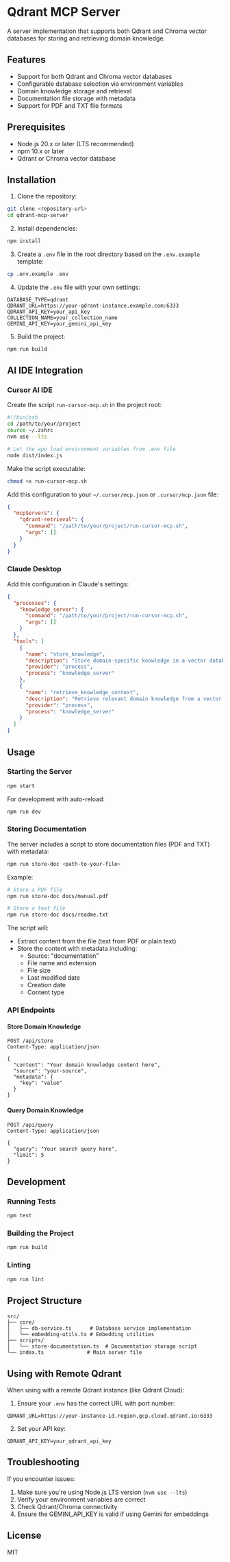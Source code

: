 # Qdrant MCP Server

A server implementation that supports both Qdrant and Chroma vector databases for storing and retrieving domain knowledge.

## Features

- Support for both Qdrant and Chroma vector databases
- Configurable database selection via environment variables
- Domain knowledge storage and retrieval
- Documentation file storage with metadata
- Support for PDF and TXT file formats

## Prerequisites

- Node.js 20.x or later (LTS recommended)
- npm 10.x or later
- Qdrant or Chroma vector database

## Installation

1. Clone the repository:
```bash
git clone <repository-url>
cd qdrant-mcp-server
```

2. Install dependencies:
```bash
npm install
```

3. Create a `.env` file in the root directory based on the `.env.example` template:
```bash
cp .env.example .env
```

4. Update the `.env` file with your own settings:
```env
DATABASE_TYPE=qdrant
QDRANT_URL=https://your-qdrant-instance.example.com:6333
QDRANT_API_KEY=your_api_key
COLLECTION_NAME=your_collection_name
GEMINI_API_KEY=your_gemini_api_key
```

5. Build the project:
```bash
npm run build
```

## AI IDE Integration

### Cursor AI IDE
Create the script `run-cursor-mcp.sh` in the project root:

```bash
#!/bin/zsh
cd /path/to/your/project
source ~/.zshrc
nvm use --lts

# Let the app load environment variables from .env file
node dist/index.js
```

Make the script executable:
```bash
chmod +x run-cursor-mcp.sh
```

Add this configuration to your `~/.cursor/mcp.json` or `.cursor/mcp.json` file:
```json
{
  "mcpServers": {
    "qdrant-retrieval": {
      "command": "/path/to/your/project/run-cursor-mcp.sh",
      "args": []
    }
  }
}
```

### Claude Desktop
Add this configuration in Claude's settings:
```json
{
  "processes": {
    "knowledge_server": {
      "command": "/path/to/your/project/run-cursor-mcp.sh",
      "args": []
    }
  },
  "tools": [
    {
      "name": "store_knowledge",
      "description": "Store domain-specific knowledge in a vector database",
      "provider": "process",
      "process": "knowledge_server"
    },
    {
      "name": "retrieve_knowledge_context",
      "description": "Retrieve relevant domain knowledge from a vector database",
      "provider": "process",
      "process": "knowledge_server"
    }
  ]
}
```

## Usage

### Starting the Server

```bash
npm start
```

For development with auto-reload:
```bash
npm run dev
```

### Storing Documentation

The server includes a script to store documentation files (PDF and TXT) with metadata:

```bash
npm run store-doc <path-to-your-file>
```

Example:
```bash
# Store a PDF file
npm run store-doc docs/manual.pdf

# Store a text file
npm run store-doc docs/readme.txt
```

The script will:
- Extract content from the file (text from PDF or plain text)
- Store the content with metadata including:
  - Source: "documentation"
  - File name and extension
  - File size
  - Last modified date
  - Creation date
  - Content type

### API Endpoints

#### Store Domain Knowledge

```http
POST /api/store
Content-Type: application/json

{
  "content": "Your domain knowledge content here",
  "source": "your-source",
  "metadata": {
    "key": "value"
  }
}
```

#### Query Domain Knowledge

```http
POST /api/query
Content-Type: application/json

{
  "query": "Your search query here",
  "limit": 5
}
```

## Development

### Running Tests

```bash
npm test
```

### Building the Project

```bash
npm run build
```

### Linting

```bash
npm run lint
```

## Project Structure

```
src/
├── core/
│   ├── db-service.ts      # Database service implementation
│   └── embedding-utils.ts # Embedding utilities
├── scripts/
│   └── store-documentation.ts  # Documentation storage script
└── index.ts              # Main server file
```

## Using with Remote Qdrant

When using with a remote Qdrant instance (like Qdrant Cloud):

1. Ensure your `.env` has the correct URL with port number:
```
QDRANT_URL=https://your-instance-id.region.gcp.cloud.qdrant.io:6333
```

2. Set your API key:
```
QDRANT_API_KEY=your_qdrant_api_key
```

## Troubleshooting

If you encounter issues:

1. Make sure you're using Node.js LTS version (`nvm use --lts`)
2. Verify your environment variables are correct
3. Check Qdrant/Chroma connectivity
4. Ensure the GEMINI_API_KEY is valid if using Gemini for embeddings

## License

MIT